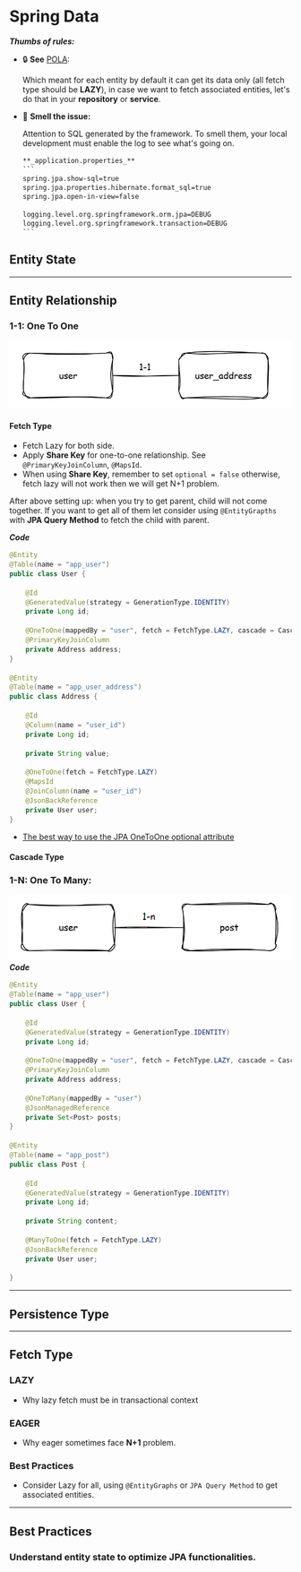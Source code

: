 # Spring Data
**_Thumbs of rules:_**
- 🔒 **See** [POLA](https://en.wikipedia.org/wiki/Principle_of_least_astonishment): 

    Which meant for each entity 
by default it can get its data only (all fetch type should be **LAZY**), in case we want to fetch associated entities, 
let's do that in your **repository** or **service**.
- 👀 **Smell the issue:** 

  Attention to SQL generated by the framework. 
  To smell them, your local development must enable the log to see what's going on.

      **_application.properties_**
      ```
      spring.jpa.show-sql=true
      spring.jpa.properties.hibernate.format_sql=true
      spring.jpa.open-in-view=false
    
      logging.level.org.springframework.orm.jpa=DEBUG
      logging.level.org.springframework.transaction=DEBUG
      ```
## Entity State

---

## Entity Relationship
### 1-1: One To One
![img_1.png](docs/one-one.png)
#### Fetch Type
- Fetch Lazy for both side.
- Apply **Share Key** for one-to-one relationship. See `@PrimaryKeyJoinColumn`, `@MapsId`.
- When using **Share Key**, remember to set `optional = false` otherwise, 
fetch lazy will not work then we will get N+1 problem.

After above setting up: when you try to get parent, child will not come together. If you want to get all of them let consider
using `@EntityGrapths` with **JPA Query Method** to fetch the child with parent.

**_Code_**
```java
@Entity
@Table(name = "app_user")
public class User {

    @Id
    @GeneratedValue(strategy = GenerationType.IDENTITY)
    private Long id;

    @OneToOne(mappedBy = "user", fetch = FetchType.LAZY, cascade = CascadeType.ALL, optional = false)
    @PrimaryKeyJoinColumn
    private Address address;
}

@Entity
@Table(name = "app_user_address")
public class Address {

    @Id
    @Column(name = "user_id")
    private Long id;

    private String value;

    @OneToOne(fetch = FetchType.LAZY)
    @MapsId
    @JoinColumn(name = "user_id")
    @JsonBackReference
    private User user;
}
```
- [The best way to use the JPA OneToOne optional attribute](https://vladmihalcea.com/best-way-onetoone-optional/)
#### Cascade Type

### 1-N: One To Many:
![img_4.png](docs/one-n.png)
**_Code_**
```java
@Entity
@Table(name = "app_user")
public class User {

    @Id
    @GeneratedValue(strategy = GenerationType.IDENTITY)
    private Long id;

    @OneToOne(mappedBy = "user", fetch = FetchType.LAZY, cascade = CascadeType.ALL, optional = false)
    @PrimaryKeyJoinColumn
    private Address address;

    @OneToMany(mappedBy = "user")
    @JsonManagedReference
    private Set<Post> posts;
}

@Entity
@Table(name = "app_post")
public class Post {

    @Id
    @GeneratedValue(strategy = GenerationType.IDENTITY)
    private Long id;

    private String content;

    @ManyToOne(fetch = FetchType.LAZY)
    @JsonBackReference
    private User user;

}
```




---

## Persistence Type

---
## Fetch Type
### LAZY
- Why lazy fetch must be in transactional context
### EAGER
- Why eager sometimes face **N+1** problem.
### Best Practices
- Consider Lazy for all, using `@EntityGraphs` or 
`JPA Query Method` to get associated entities.

---
## Best Practices
### Understand entity state to optimize JPA functionalities.